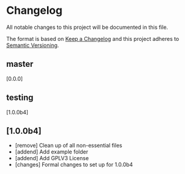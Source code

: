 # Changelog
All notable changes to this project will be documented in this file.

The format is based on [Keep a Changelog](http://keepachangelog.com/en/1.0.0/)
and this project adheres to [Semantic Versioning](http://semver.org/spec/v2.0.0.html).

## master
  [0.0.0]

## testing
  [1.0.0b4]

## [1.0.0b4]
- [remove] Clean up of all non-essential files
- [addend] Add example folder
- [addend] Add GPLV3 License
- [changes] Formal changes to set up for 1.0.0b4
